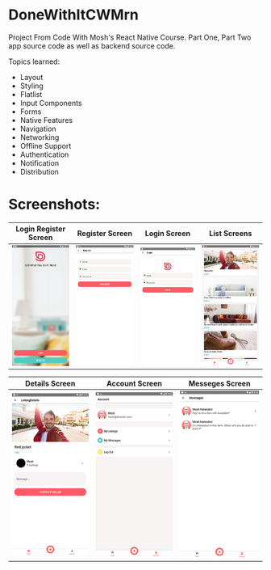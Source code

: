 # DoneWithItCWMrn

Project From Code With Mosh's React Native Course.
Part One, Part Two app source code as well as backend source code.

Topics learned:

- Layout
- Styling
- Flatlist
- Input Components
- Forms
- Native Features
- Navigation
- Networking
- Offline Support
- Authentication
- Notification
- Distribution

# Screenshots:

| Login Register Screen                                | Register Screen                                  | Login Screen                               | List Screens                             |
| ---------------------------------------------------- | ------------------------------------------------ | ------------------------------------------ | ---------------------------------------- |
| ![LoginRegisterScreen](assets/../assets/log-reg.png) | ![RegisterScreen](assets/../assets/register.png) | ![LoginScreen](assets/../assets/login.png) | ![ListScreen](assets/../assets/list.png) |

| Details Screen                                | Account Screen                                 | Messeges Screen                                  |
| --------------------------------------------- | ---------------------------------------------- | ------------------------------------------------ |
| ![DetailsScreen](assets/../assets/detail.png) | ![AccountScreen](assets/../assets/account.png) | ![MessagesScreen](assets/../assets/messeges.png) |

